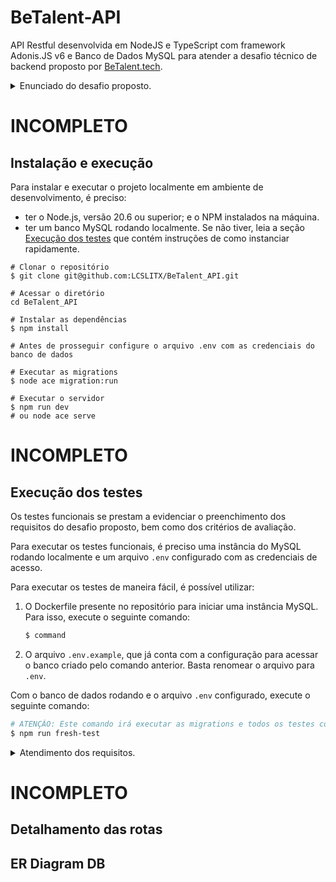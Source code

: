 # BeTalent-API
API Restful desenvolvida em NodeJS e TypeScript com framework Adonis.JS v6 e Banco de Dados MySQL para atender a desafio técnico de backend proposto por [BeTalent.tech](https://betalent.tech).


<details>
<summary>Enunciado do desafio proposto.</summary>


#### Desafio
O Teste Técnico Back-end da BeTalent consiste em estruturar uma API RESTful conectada a um banco de dados.

Trata-se de um sistema que permite cadastrar usuários externos. Ao realizarem login, estes usuários deverão poder registrar clientes, produtos e vendas.

O(a) candidato(a) deve desenvolver o projeto em um dos seguintes frameworks: Adonis (Node.js) ou Laravel (PHP).


##### Banco de dados
O banco de dados deve ser estruturado à escolha do(a) candidato(a), mas minimamente deve conter:
- usuários: email, senha;
- clientes: nome, cpf;
- endereço: todos os campos de endereço;
- telefones: cliente, número;
- produtos: colocar os dados necessários para um tipo de produto, além de preço.
- vendas: cliente, produto, quantidade, preço unitário, preço total, data e hora.


##### Rotas do sistema
O sistema deve contar com rotas para:
- cadastro de usuário do sistema (signup);
- login com JWT de usuário cadastrado (login);
- clientes:
    - listar todos os clientes cadastrados (index)
        - apenas dados principais devem vir aqui;
        - ordenar pelo id;
    - detalhar um(a) cliente e vendas a ele(a) (show):
        - trazer as vendas mais recentes primeiro;
        - possibilidade de filtrar as vendas por mês + ano;
    - adicionar um(a) cliente (store);
    - editar um(a) cliente (update);
    - excluir um(a) cliente e vendas a ele(a) (delete);
- produtos:
    - listar todos os produtos cadastrados (index):
        - apenas dados principais devem vir aqui;
        - ordenar alfabeticamente.
    - detalhar um produto (show);
    - criar um produto (store);
    - editar um produto (update);
    - exclusão lógica ("soft delete") de um produto (delete);
- vendas:
    - registrar venda de 1 produto a 1 cliente (store).

- Observação: as rotas em clientes, produtos e vendas só devem poder ser acessadas por usuário logado.


##### Requisitos
São requisitos básicos:
- estruturar o sistema observando o MVC (porém, sem as views);
- usar MySQL como banco de dados;
- respostas devem ser em JSON;
- pode-se usar recursos e bibliotecas que auxiliam na administração do banco de dados (Eloquent, Lucid, Knex, Bookshelf etc.);
- documentar as instruções necessárias em um README (requisitos, como instalar e rodar o projeto, detalhamento de rotas e outras informações que julgar relevantes).

Caso o(a) candidato(a) não consiga completar o teste até o prazo definido, deve garantir que tudo que foi construído esteja em funcionamento. Neste caso, relatar no README quais foram as dificuldades encontradas.


##### Critérios de avaliação
Serão critérios para avaliação da solução fornecida:
- lógica de programação;
- organização do projeto;
- legibilidade do código;
- validação necessária dos dados;
- forma adequada de utilização dos recursos;
- seguimento dos padrões especificados;
- clareza na documentação.


##### Envio da solução
O projeto deverá ser hospedado em um repositório no GitHub. O link do repositório deverá ser fornecido no formulário.

</details>

# INCOMPLETO
## Instalação e execução

Para instalar e executar o projeto localmente em ambiente de desenvolvimento, é preciso:
- ter o Node.js, versão 20.6 ou superior; e o NPM instalados na máquina.
- ter um banco MySQL rodando localmente. Se não tiver, leia a seção [Execução dos testes](#execução-dos-testes) que contém instruções de como instanciar rapidamente.
```
# Clonar o repositório
$ git clone git@github.com:LCSLITX/BeTalent_API.git

# Acessar o diretório
cd BeTalent_API

# Instalar as dependências
$ npm install

# Antes de prosseguir configure o arquivo .env com as credenciais do banco de dados

# Executar as migrations
$ node ace migration:run

# Executar o servidor
$ npm run dev 
# ou node ace serve
```

# INCOMPLETO
## Execução dos testes

Os testes funcionais se prestam a evidenciar o preenchimento dos requisitos do desafio proposto, bem como dos critérios de avaliação.

Para executar os testes funcionais, é preciso uma instância do MySQL rodando localmente e um arquivo `.env` configurado com as credenciais de acesso.

Para executar os testes de maneira fácil, é possível utilizar:
1. O Dockerfile presente no repositório para iniciar uma instância MySQL. Para isso, execute o seguinte comando:

    ```bash
    $ command
    ```
2. O arquivo `.env.example`, que já conta com a configuração para acessar o banco criado pelo comando anterior. Basta renomear o arquivo para `.env`.

Com o banco de dados rodando e o arquivo `.env` configurado, execute o seguinte comando:

```bash
# ATENÇÃO: Este comando irá executar as migrations e todos os testes constantes no diretório e, consequentemente, apagar os dados do banco configurado no arquivo .env.
$ npm run fresh-test
```


<details>
<summary>Atendimento dos requisitos.</summary>

#### Atendimento dos requisitos

##### Banco de dados
O banco de dados deve ser estruturado à escolha do(a) candidato(a), mas minimamente deve conter:
- [X] usuários: email, senha;
- [X] clientes: nome, cpf;
- [X] endereço: todos os campos de endereço;
- [X] telefones: cliente, número;
- [X] produtos: colocar os dados necessários para um tipo de produto, além de preço.
- [X] vendas: cliente, produto, quantidade, preço unitário, preço total, data e hora.


##### Rotas do sistema
O sistema deve contar com rotas para:
- [X] cadastro de usuário do sistema (signup);
- [X] login com JWT de usuário cadastrado (login);
- [X] clientes:
    - [X] listar todos os clientes cadastrados (index)
        - [X] apenas dados principais devem vir aqui;
        - [X] ordenar pelo id;
    - [X] detalhar um(a) cliente e vendas a ele(a) (show):
        - [X] trazer as vendas mais recentes primeiro;
        - [X] possibilidade de filtrar as vendas por mês + ano;
    - [X] adicionar um(a) cliente (store);
    - [X] editar um(a) cliente (update);
    - [X] excluir um(a) cliente e vendas a ele(a) (delete);
- [X] produtos:
    - [X] listar todos os produtos cadastrados (index):
        - [X] apenas dados principais devem vir aqui;
        - [X] ordenar alfabeticamente.
    - [X] detalhar um produto (show);
    - [X] criar um produto (store);
    - [X] editar um produto (update);
    - [X] exclusão lógica ("soft delete") de um produto (delete);
- [X] vendas:
    - [X] registrar venda de 1 produto a 1 cliente (store).

- [X] Observação: as rotas em clientes, produtos e vendas só devem poder ser acessadas por usuário logado.


##### Requisitos
São requisitos básicos:
- [X] estruturar o sistema observando o MVC (porém, sem as views);
- [X] usar MySQL como banco de dados;
- [X] respostas devem ser em JSON;
- [X] pode-se usar recursos e bibliotecas que auxiliam na administração do banco de dados (Eloquent, Lucid, Knex, Bookshelf etc.);
- [X] documentar as instruções necessárias em um README (requisitos, como instalar e rodar o projeto, detalhamento de rotas e outras informações que julgar relevantes).


</details>



# INCOMPLETO
## Detalhamento das rotas

## ER Diagram DB